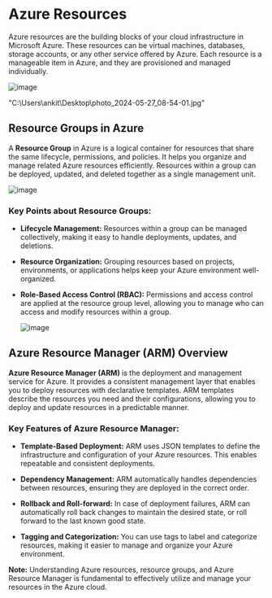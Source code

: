 # Azure Resources

Azure resources are the building blocks of your cloud infrastructure in Microsoft Azure. These resources can be virtual machines, databases, storage accounts, or any other service offered by Azure. Each resource is a manageable item in Azure, and they are provisioned and managed individually.

![image](https://github.com/ankitnewjobs/Azure-Zero-Hero-Series/assets/154872782/f3539da9-61a1-4c24-838e-1677b5ae021e)

"C:\Users\ankit\Desktop\photo_2024-05-27_08-54-01.jpg"


## Resource Groups in Azure

A **Resource Group** in Azure is a logical container for resources that share the same lifecycle, permissions, and policies. It helps you organize and manage related Azure resources efficiently. Resources within a group can be deployed, updated, and deleted together as a single management unit.

![image](https://github.com/ankitnewjobs/Azure-Zero-Hero-Series/assets/154872782/27a2da3b-937e-4342-b684-c19c66a32d88)



### Key Points about Resource Groups:

- **Lifecycle Management:** Resources within a group can be managed collectively, making it easy to handle deployments, updates, and deletions.

- **Resource Organization:** Grouping resources based on projects, environments, or applications helps keep your Azure environment well-organized.

- **Role-Based Access Control (RBAC):** Permissions and access control are applied at the resource group level, allowing you to manage who can access and modify resources within a group.

  ![image](https://github.com/ankitnewjobs/Azure-Zero-Hero-Series/assets/154872782/901ce9d3-fc0a-405f-bf02-750e477d3ff3)


## Azure Resource Manager (ARM) Overview

**Azure Resource Manager (ARM)** is the deployment and management service for Azure. It provides a consistent management layer that enables you to deploy resources with declarative templates. ARM templates describe the resources you need and their configurations, allowing you to deploy and update resources in a predictable manner.

### Key Features of Azure Resource Manager:

- **Template-Based Deployment:** ARM uses JSON templates to define the infrastructure and configuration of your Azure resources. This enables repeatable and consistent deployments.

- **Dependency Management:** ARM automatically handles dependencies between resources, ensuring they are deployed in the correct order.

- **Rollback and Roll-forward:** In case of deployment failures, ARM can automatically roll back changes to maintain the desired state, or roll forward to the last known good state.

- **Tagging and Categorization:** You can use tags to label and categorize resources, making it easier to manage and organize your Azure environment.

**Note:** Understanding Azure resources, resource groups, and Azure Resource Manager is fundamental to effectively utilize and manage your resources in the Azure cloud.

